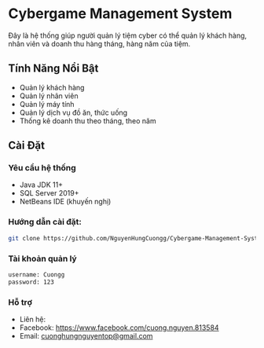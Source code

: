 # Cybergame Management System

Đây là hệ thống giúp người quản lý tiệm cyber có thể quản lý khách hàng, nhân viên và doanh thu hàng tháng, hàng năm của tiệm.

## Tính Năng Nổi Bật

- Quản lý khách hàng
- Quản lý nhân viên
- Quản lý máy tính
- Quản lý dịch vụ đồ ăn, thức uống
- Thống kê doanh thu theo tháng, theo năm

## Cài Đặt

### Yêu cầu hệ thống
- Java JDK 11+
- SQL Server 2019+
- NetBeans IDE (khuyến nghị)

### Hướng dẫn cài đặt:

```bash
git clone https://github.com/NguyenHungCuongg/Cybergame-Management-System.git
```
### Tài khoản quản lý

```bash
username: Cuongg
password: 123
```

### Hỗ trợ
-  Liên hệ:
-  Facebook: https://www.facebook.com/cuong.nguyen.813584
-  Email: cuonghungnguyentop@gmail.com
